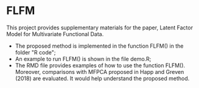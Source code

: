 # FLFM
This project provides supplementary materials for the paper, Latent Factor Model for Multivariate Functional Data.
- The proposed method is implemented in the function FLFM() in the folder "R code";
- An example to run FLFM() is shown in the file demo.R;
- The RMD file provides examples of how to use the function FLFM(). Moreover, comparisons with MFPCA proposed in Happ and Greven (2018) are evaluated. It would help understand the proposed method. 
